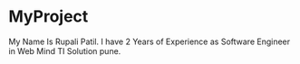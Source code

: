 # MyProject
My Name Is Rupali Patil. I have 2 Years of Experience as Software Engineer in Web Mind TI Solution pune.
